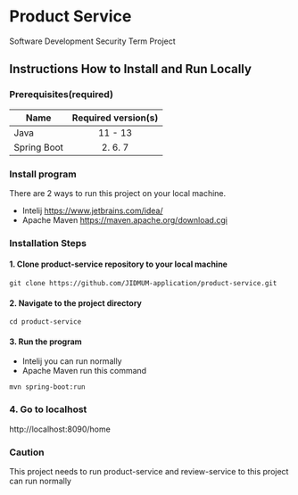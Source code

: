 # Product Service
Software Development Security Term Project  
## Instructions How to Install and Run Locally  
### Prerequisites(required)

| Name   | Required version(s) |
|----------|:-------------:|
| Java | 11 - 13 | 
|Spring Boot | 2. 6. 7 |

### Install program  

There are 2 ways to run this project on your local machine.  
- Intelij https://www.jetbrains.com/idea/
- Apache Maven https://maven.apache.org/download.cgi



### Installation Steps
#### 1. Clone product-service repository to your local machine  

```
git clone https://github.com/JIDMUM-application/product-service.git
```

#### 2. Navigate to the project directory

```
cd product-service
```

#### 3. Run the program

- Intelij you can run normally
- Apache Maven run this command
```
mvn spring-boot:run
```

### 4. Go to localhost

http://localhost:8090/home 

### Caution

This project needs to run product-service and review-service 
to this project can run normally

